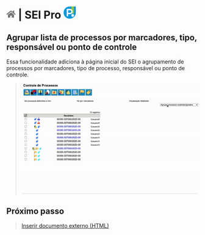 # [![Home](../img/home.png)](../) |  SEI Pro ![Icone](../img/icon-32.png)

## Agrupar lista de processos por marcadores, tipo, responsável ou ponto de controle

Essa funcionalidade adiciona à página inicial do SEI o agrupamento de processos por marcadores, tipo de processo, responsável ou ponto de controle.

> ![Tela 1](../img/tela-agrupamento.gif) 

## Próximo passo

> [Inserir documento externo (HTML)](./INSERIRHTML.md)
